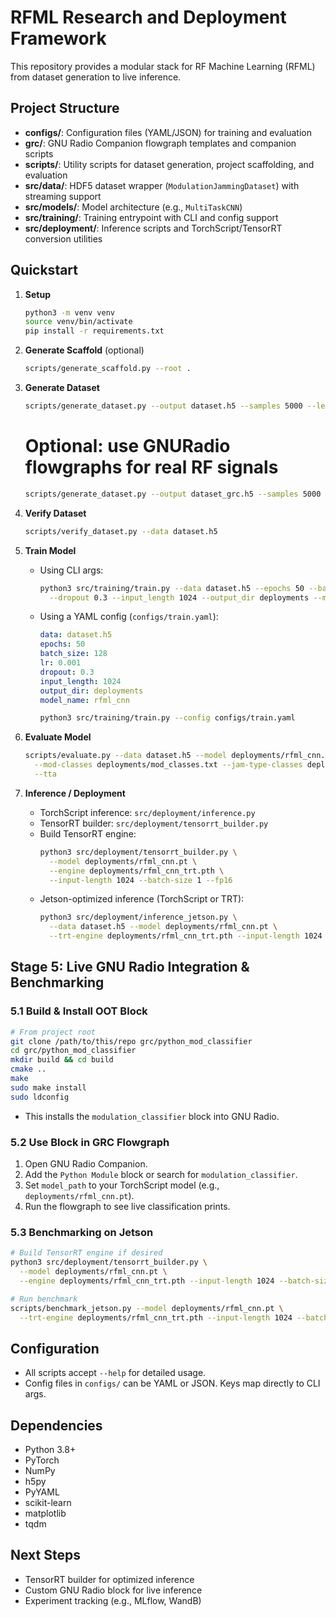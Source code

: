 # RFML Research and Deployment Framework

This repository provides a modular stack for RF Machine Learning (RFML) from dataset generation to live inference.

## Project Structure

- **configs/**: Configuration files (YAML/JSON) for training and evaluation
- **grc/**: GNU Radio Companion flowgraph templates and companion scripts
- **scripts/**: Utility scripts for dataset generation, project scaffolding, and evaluation
- **src/data/**: HDF5 dataset wrapper (`ModulationJammingDataset`) with streaming support
- **src/models/**: Model architecture (e.g., `MultiTaskCNN`)
- **src/training/**: Training entrypoint with CLI and config support
- **src/deployment/**: Inference scripts and TorchScript/TensorRT conversion utilities

## Quickstart

1. **Setup**
   ```bash
   python3 -m venv venv
   source venv/bin/activate
   pip install -r requirements.txt
   ```

2. **Generate Scaffold** (optional)
   ```bash
   scripts/generate_scaffold.py --root .
   ```

3. **Generate Dataset**
   ```bash
   scripts/generate_dataset.py --output dataset.h5 --samples 5000 --length 1024
   ```
   # Optional: use GNURadio flowgraphs for real RF signals
   ```bash
   scripts/generate_dataset.py --output dataset_grc.h5 --samples 5000 --length 1024 --use-grc
   ```
4. **Verify Dataset**
   ```bash
   scripts/verify_dataset.py --data dataset.h5
   ```

5. **Train Model**
   - Using CLI args:
     ```bash
     python3 src/training/train.py --data dataset.h5 --epochs 50 --batch_size 128 --lr 1e-3 \
       --dropout 0.3 --input_length 1024 --output_dir deployments --model_name rfml_cnn
     ```

   - Using a YAML config (`configs/train.yaml`):
     ```yaml
     data: dataset.h5
     epochs: 50
     batch_size: 128
     lr: 0.001
     dropout: 0.3
     input_length: 1024
     output_dir: deployments
     model_name: rfml_cnn
     ```
     ```bash
     python3 src/training/train.py --config configs/train.yaml
     ```

6. **Evaluate Model**
   ```bash
   scripts/evaluate.py --data dataset.h5 --model deployments/rfml_cnn.pt \
     --mod-classes deployments/mod_classes.txt --jam-type-classes deployments/jam_type_classes.txt \
     --tta
   ```

7. **Inference / Deployment**
   - TorchScript inference: `src/deployment/inference.py`
   - TensorRT builder: `src/deployment/tensorrt_builder.py`
   - Build TensorRT engine:
     ```bash
     python3 src/deployment/tensorrt_builder.py \
       --model deployments/rfml_cnn.pt \
       --engine deployments/rfml_cnn_trt.pth \
       --input-length 1024 --batch-size 1 --fp16
     ```
   - Jetson-optimized inference (TorchScript or TRT):
     ```bash
     python3 src/deployment/inference_jetson.py \
       --data dataset.h5 --model deployments/rfml_cnn.pt \
       --trt-engine deployments/rfml_cnn_trt.pth --input-length 1024
     ```

## Stage 5: Live GNU Radio Integration & Benchmarking

### 5.1 Build & Install OOT Block
```bash
# From project root
git clone /path/to/this/repo grc/python_mod_classifier
cd grc/python_mod_classifier
mkdir build && cd build
cmake ..
make
sudo make install
sudo ldconfig
```
- This installs the `modulation_classifier` block into GNU Radio.

### 5.2 Use Block in GRC Flowgraph
1. Open GNU Radio Companion.
2. Add the `Python Module` block or search for `modulation_classifier`.
3. Set `model_path` to your TorchScript model (e.g., `deployments/rfml_cnn.pt`).
4. Run the flowgraph to see live classification prints.

### 5.3 Benchmarking on Jetson
```bash
# Build TensorRT engine if desired
python3 src/deployment/tensorrt_builder.py \
  --model deployments/rfml_cnn.pt \
  --engine deployments/rfml_cnn_trt.pth --input-length 1024 --batch-size 1 --fp16

# Run benchmark
scripts/benchmark_jetson.py --model deployments/rfml_cnn.pt \
  --trt-engine deployments/rfml_cnn_trt.pth --input-length 1024 --batch-size 1 --runs 200 --device cuda
```

## Configuration

- All scripts accept `--help` for detailed usage.
- Config files in `configs/` can be YAML or JSON. Keys map directly to CLI args.

## Dependencies

- Python 3.8+
- PyTorch
- NumPy
- h5py
- PyYAML
- scikit-learn
- matplotlib
- tqdm

## Next Steps

- TensorRT builder for optimized inference
- Custom GNU Radio block for live inference
- Experiment tracking (e.g., MLflow, WandB)
